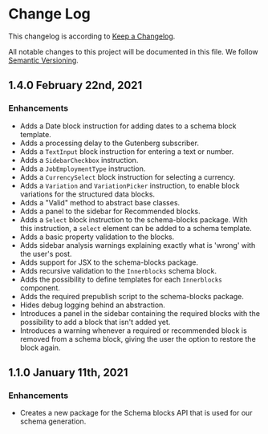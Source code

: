 # Change Log

This changelog is according to [Keep a Changelog](http://keepachangelog.com).

All notable changes to this project will be documented in this file.
We follow [Semantic Versioning](http://semver.org/).

## 1.4.0 February 22nd, 2021
### Enhancements
* Adds a Date block instruction for adding dates to a schema block template.
* Adds a processing delay to the Gutenberg subscriber.
* Adds a `TextInput` block instruction for entering a text or number.
* Adds a `SidebarCheckbox` instruction.
* Adds a `JobEmploymentType` instruction.
* Adds a `CurrencySelect` block instruction for selecting a currency.
* Adds a `Variation` and `VariationPicker` instruction, to enable block variations for the structured data blocks.
* Adds a "Valid" method to abstract base classes.
* Adds a panel to the sidebar for Recommended blocks.
* Adds a `Select` block instruction to the schema-blocks package. With this instruction, a `select` element can be added to a schema template.
* Adds a basic property validation to the blocks.
* Adds sidebar analysis warnings explaining exactly what is 'wrong' with the user's post.
* Adds support for JSX to the schema-blocks package.
* Adds recursive validation to the `Innerblocks` schema block.
* Adds the possibility to define templates for each `Innerblocks` component.
* Adds the required prepublish script to the schema-blocks package.
* Hides debug logging behind an abstraction.
* Introduces a panel in the sidebar containing the required blocks with the possibility to add a block that isn't added yet.
* Introduces a warning whenever a required or recommended block is removed from a schema block, giving the user the option to restore the block again.

## 1.1.0 January 11th, 2021
### Enhancements
* Creates a new package for the Schema blocks API that is used for our schema generation.
